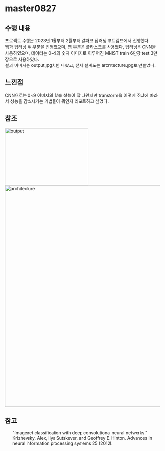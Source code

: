 # master0827

<h2> 수행 내용 </h2>
프로젝트 수행은 2023년 1월부터 2월부터 알파코 딥러닝 부트캠프에서 진행했다. <br>
웹과 딥러닝 두 부분을 진행했으며, 웹 부분은 플라스크를 사용했다, 딥러닝은 CNN을 사용하였으며, 데이터는 0~9의 숫자 이미지로 이루어진 MNIST train 6만장 test 3만장으로 사용하였다. <br>
결과 이미지는 output.jpg처럼 나왔고, 전체 설계도는 architecture.jpg로 만들었다. 


<h2> 느낀점 </h2>
CNN으로는 0~9 이미지의 학습 성능이 잘 나왔지만 transform을 어떻게 주냐에 따라서 성능을 감소시키는 기법들이 뭐인지 리포트하고 싶었다.

<h2> 참조 </h2>
<img width="271" height="186" alt="output" src="https://github.com/user-attachments/assets/c5d36f45-bf05-4c0d-9233-7b93082362ad" />


<img width="1280" height="720" alt="architecture" src="https://github.com/user-attachments/assets/2d6fe71c-2a91-4e88-99ff-f0fdab53c64b" />

<h2> 참고 </h2>
<ol>
<td>
  "Imagenet classification with deep convolutional neural networks."</td>
<td> Krizhevsky, Alex, Ilya Sutskever, and Geoffrey E. Hinton. </td> 
<td>  Advances in neural information processing systems 25 (2012).</td>
</ol>
